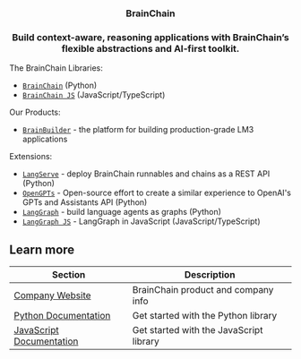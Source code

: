 <h3 align="center">
  <!--
  <img
    src="https://raw.githubusercontent.com/BrainChainAI/.github/main/profile/logo-light.svg#gh-dark-mode-only"
    height="110"
  />
  <img
    src="https://raw.githubusercontent.com/BrainChainAI/.github/main/profile/logo-dark.svg#gh-light-mode-only"
    height="110"
  />
  -->
  <b>BrainChain</b>
</h3>

<!--
<div>
  <p align="center">
    <a
    href="https://twitter.com/BrainChainai">
        <img src="https://img.shields.io/badge/X/Twitter-000000?style=for-the-badge&logo=x&logoColor=white" />
    </a>
    <a href="https://www.linkedin.com/company/BrainChain/">
        <img src="https://img.shields.io/badge/LinkedIn-0077B5?style=for-the-badge&logo=linkedin&logoColor=white" />
    </a>
    <a href="https://discord.gg/5Fgux4em9W">
        <img src="https://img.shields.io/badge/Discord-5865F2?style=for-the-badge&logo=discord&logoColor=white" />
    </a>
    <a href="https://www.youtube.com/@BrainChain">
        <img src="https://img.shields.io/badge/YouTube-FF0000?style=for-the-badge&logo=youtube&logoColor=white" />
    </a>
  </p>
</div>
-->

<h3 align="center">
  <p>Build context-aware, reasoning applications with BrainChain’s flexible abstractions and AI-first toolkit.</p>
</h3>

The BrainChain Libraries:

- [`BrainChain`](https://github.com/BrainChainAI/BrainChain) (Python)
- [`BrainChain JS`](https://github.com/BrainChainAI/BrainChainjs) (JavaScript/TypeScript)

Our Products:
- [`BrainBuilder`](https://docs.builder.BrainChain.com) - the platform for building production-grade LM3 applications

Extensions:
- [`LangServe`](https://github.com/BrainChainAI/langserve) - deploy BrainChain runnables and chains as a REST API (Python)
- [`OpenGPTs`](https://github.com/BrainChainAI/opengpts) - Open-source effort to create a similar experience to OpenAI's GPTs and Assistants API (Python)
- [`LangGraph`](https://github.com/BrainChainAI/langgraph) - build language agents as graphs (Python)
- [`LangGraph JS`](https://github.com/BrainChainAI/langgraphjs) - LangGraph in JavaScript (JavaScript/TypeScript)

## Learn more

| Section | Description |
|-|-|
| [Company Website](https://BrainChain.com) | BrainChain product and company info |
| [Python Documentation](https://python.BrainChain.com/docs/get_started/quickstart) | Get started with the Python library |
| [JavaScript Documentation](https://js.BrainChain.com/docs/get_started/quickstart) | Get started with the JavaScript library |
